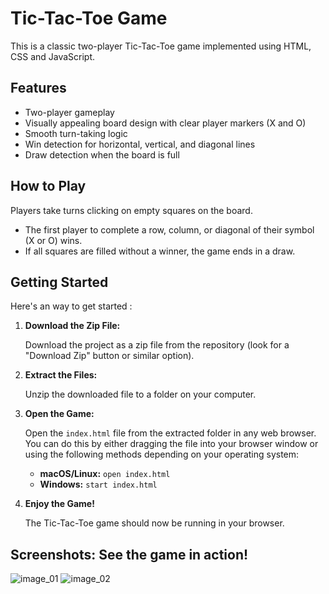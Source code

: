 # Tic-Tac-Toe Game

This is a classic two-player Tic-Tac-Toe game implemented using HTML, CSS and JavaScript.


## Features

* Two-player gameplay
* Visually appealing board design with clear player markers (X and O)
* Smooth turn-taking logic
* Win detection for horizontal, vertical, and diagonal lines
* Draw detection when the board is full

## How to Play
Players take turns clicking on empty squares on the board.

* The first player to complete a row, column, or diagonal of their symbol (X or O) wins.
* If all squares are filled without a winner, the game ends in a draw.

## Getting Started

Here's an way to get started :

1. **Download the Zip File:**

   Download the project as a zip file from the repository (look for a "Download Zip" button or similar option).

2. **Extract the Files:**

   Unzip the downloaded file to a folder on your computer.

3. **Open the Game:**

   Open the `index.html` file from the extracted folder in any web browser. You can do this by either dragging the file into your browser window or using the following methods depending on your operating system:

     * **macOS/Linux:** `open index.html`
     * **Windows:** `start index.html`

4. **Enjoy the Game!**

   The Tic-Tac-Toe game should now be running in your browser.

## Screenshots: See the game in action!

![image_01](https://github.com/68rajat68/Tic_Tac_Toe/assets/160627401/c960aac5-d520-48ed-9bf5-623d55099d13)     ![image_02](https://github.com/68rajat68/Tic_Tac_Toe/assets/160627401/31b65906-b34b-440e-b035-22a695f3963b)



